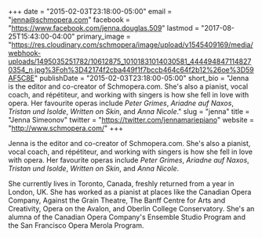 +++
date = "2015-02-03T23:18:00-05:00"
email = "jenna@schmopera.com"
facebook = "https://www.facebook.com/jenna.douglas.509"
lastmod = "2017-08-25T15:43:00-04:00"
primary_image = "https://res.cloudinary.com/schmopera/image/upload/v1545409169/media/webhook-uploads/1495035251782/10612875_10101831014030581_4444948471148270354_n.jpg%3Foh%3D42174f2cba449f1f7bccb464c64f2b12%26oe%3D59AF5C8E"
publishDate = "2015-02-03T23:18:00-05:00"
short_bio = "Jenna is the editor and co-creator of Schmopera.com. She&#039;s also a pianist, vocal coach, and répétiteur, and working with singers is how she fell in love with opera. Her favourite operas include *Peter Grimes*, *Ariadne auf Naxos*, *Tristan und Isolde*, *Written on Skin*, and *Anna Nicole*."
slug = "jenna"
title = "Jenna Simeonov"
twitter = "https://twitter.com/jennamariepiano"
website = "http://www.schmopera.com/"
+++

Jenna is the editor and co-creator of Schmopera.com. She's also a pianist, vocal coach, and répétiteur, and working with singers is how she fell in love with opera. Her favourite operas include *Peter Grimes*, *Ariadne auf Naxos*, *Tristan und Isolde*, *Written on Skin*, and *Anna Nicole*.

She currently lives in Toronto, Canada, freshly returned from a year in London, UK. She has worked as a pianist at places like the Canadian Opera Company, Against the Grain Theatre, The Banff Centre for Arts and Creativity, Opera on the Avalon, and Oberlin College Conservatory. She's an alumna of the Canadian Opera Company's Ensemble Studio Program and the San Francisco Opera Merola Program. 
